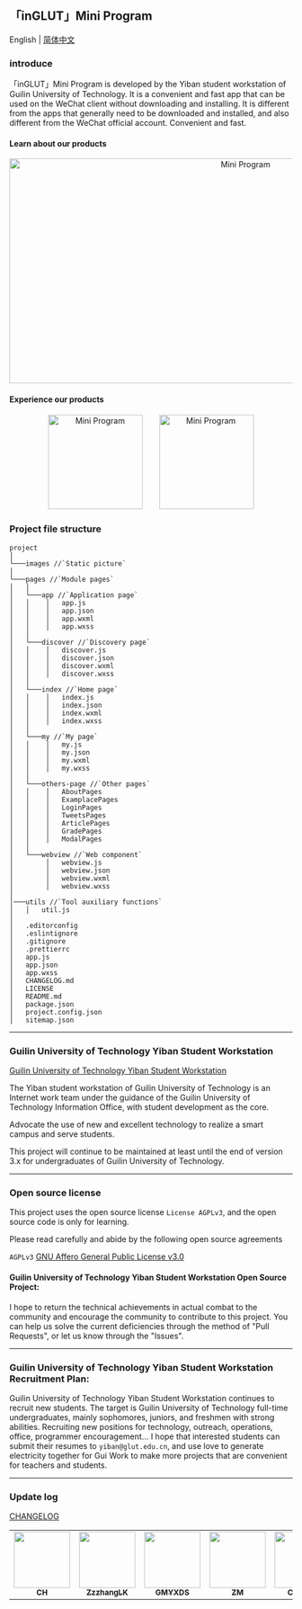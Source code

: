## 「inGLUT」Mini Program

English | [简体中文](./README.md)

### introduce

「inGLUT」Mini Program is developed by the Yiban student workstation of Guilin University of Technology. It is a convenient and fast app that can be used on the WeChat client without downloading and installing. It is different from the apps that generally need to be downloaded and installed, and also different from the WeChat official account. Convenient and fast.

#### Learn about our products

<p align="center">
<img src="http://inews.gtimg.com/newsapp_ls/0/14448735323/0" alt="Mini Program" width="824.5" height="400">
</p>

#### Experience our products

<p align="center">
<img src="http://inews.gtimg.com/newsapp_ls/0/14312343926/0" alt="Mini Program" width="168" height="168" style="margin-right:2.5%;">
<img src="https://s3.ax1x.com/2021/01/25/sODfun.jpg" alt="Mini Program" width="168" height="168" style="margin-left:2.5%;">
</p>

### Project file structure

```
project
│
└───images //`Static picture`
│
└───pages //`Module pages`
│   │
│   └───app //`Application page`
│   │    │   app.js
│   │    │   app.json
│   │    │   app.wxml
│   │    │   app.wxss
│   │
│   └───discover //`Discovery page`
│   │    │   discover.js
│   │    │   discover.json
│   │    │   discover.wxml
│   │    │   discover.wxss
│   │
│   └───index //`Home page`
│   │    │   index.js
│   │    │   index.json
│   │    │   index.wxml
│   │    │   index.wxss
│   │
│   └───my //`My page`
│   │    │   my.js
│   │    │   my.json
│   │    │   my.wxml
│   │    │   my.wxss
│   │
│   └───others-page //`Other pages`
│   │    │   AboutPages
│   │    │   ExamplacePages
│   │    │   LoginPages
│   │    │   TweetsPages
│   │    │   ArticlePages
│   │    │   GradePages
│   │    │   ModalPages
│   │
│   └───webview //`Web component`
│        │   webview.js
│        │   webview.json
│        │   webview.wxml
│        │   webview.wxss
│
│───utils //`Tool auxiliary functions`
│   │   util.js
│
│   .editorconfig
│   .eslintignore
│   .gitignore
│   .prettierrc
│   app.js
│   app.json
│   app.wxss
│   CHANGELOG.md
│   LICENSE
│   README.md
│   package.json
│   project.config.json
│   sitemap.json

```

------

### Guilin University of Technology Yiban Student Workstation

[Guilin University of Technology Yiban Student Workstation](https://yiban.glut.edu.cn)

The Yiban student workstation of Guilin University of Technology is an Internet work team under the guidance of the Guilin University of Technology Information Office, with student development as the core.

Advocate the use of new and excellent technology to realize a smart campus and serve students.

This project will continue to be maintained at least until the end of version 3.x for undergraduates of Guilin University of Technology.

------

### Open source license

This project uses the open source license `License AGPLv3`, and the open source code is only for learning.

Please read carefully and abide by the following open source agreements

`AGPLv3` [GNU Affero General Public License v3.0](https://github.com/GreenPomelo/Undergraduate/blob/master/LICENSE)

#### Guilin University of Technology Yiban Student Workstation Open Source Project:

I hope to return the technical achievements in actual combat to the community and encourage the community to contribute to this project. You can help us solve the current deficiencies through the method of "Pull Requests", or let us know through the "Issues".

------

### Guilin University of Technology Yiban Student Workstation Recruitment Plan:

Guilin University of Technology Yiban Student Workstation continues to recruit new students. The target is Guilin University of Technology full-time undergraduates, mainly sophomores, juniors, and freshmen with strong abilities. Recruiting new positions for technology, outreach, operations, office, programmer encouragement... I hope that interested students can submit their resumes to `yiban@glut.edu.cn`, and use love to generate electricity together for Gui Work to make more projects that are convenient for teachers and students.

------

### Update log

[CHANGELOG](./CHANGELOG.md)


<table>
  <tr>
    <td align="center"><a href="https://github.com/chrrg"><img src="https://github.com/chrrg.png?s=64" width="100px;"/><br /><sub><b>CH</b></sub></a><br /></td>
    <td align="center"><a href="https://github.com/ZzzhangLK"><img src="https://github.com/ZzzhangLK.png?s=64" width="100px;"/><br /><sub><b>ZzzhangLK</b></sub></a><br /></td>
    <td align="center"><a href="https://github.com/GMYXDS"><img src="https://github.com/GMYXDS.png?s=64" width="100px;"/><br /><sub><b>GMYXDS</b></sub></a><br /></td>
    <td align="center"><a href="https://github.com/FaithZM"><img src="https://github.com/FaithZM.png?s=64" width="100px;"/><br /><sub><b>ZM</b></sub></a><br /></td>
    <td align="center"><a href="https://github.com/Coloryr"><img src="https://github.com/Coloryr.png?s=64" width="100px;"/><br /><sub><b>Color_yr</b></sub></a><br /></td>
  </tr>
</table>
